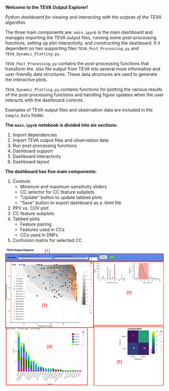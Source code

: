 **Welcome to the TEVA Output Explorer!**

*Python dashboard for viewing and interacting with the outputs of the TEVA algorithm.*

The three main components are:
`main.ipynb` is the main dashboard and manages importing the TEVA output files, running some post-processing functions, setting up plot interactivity, and constructing the dashboard. It it dependent on two supporting files `TEVA_Post_Processing.py` and `TEVA_Dynamic_Plotting.py`.

`TEVA_Post_Processing.py` contains the post-processing functions that transform the .xlsx file output from TEVA into several more informative and user-friendly data structures. These data structures are used to generate the interactive plots.

`TEVA_Dynamic_Plotting.py` contains functions for plotting the various results of the post-processing functions and handling figure updates when the user interacts with the dashboard controls.

Examples of TEVA output files and observation data are included in the `Sample_Data` folder.

**The `main.ipynb` notebook is divided into six sections:**
1. Import dependencies
2. Import TEVA output files and observation data
3. Run post-processing functions
4. Dashboard support
5. Dashboard interactivity
6. Dashboard layout

**The dashboard has five main components:**
1. Controls
    - Minimum and maximum sensitivity sliders
    - CC selector for CC feature subplots
    - "Update" button to update tabbed plots
    - "Save" button to export dashboard as a .html file
2. PPV vs. COV plot
3. CC feature subplots
4. Tabbed plots
    - Feature pairing
    - Features used in CCs
    - CCs used in DNFs
5. Confusion matrix for selected CC

<img src='Sample_Data/Example_Dashboard_Layout.png' width='800'>